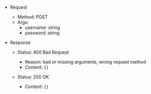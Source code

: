 * Request
	* Method: POST
	* Args:
		* username: string
		* password: string

* Response
	* Status: 400 Bad Request
		* Reason: bad or missing arguments, wrong request method
		* Content: `{}`

	* Status: 200 OK
		* Content: `{}`
